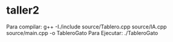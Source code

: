 # taller2 
Para compilar: g++ -I./include source/Tablero.cpp source/IA.cpp source/main.cpp -o TableroGato
Para Ejecutar: ./TableroGato


